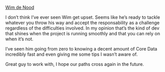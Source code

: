 [Wim de Nood](https://twitter.com/appsforallnl)

I don’t think I’ve ever seen Wim get upset. Seems like he’s ready to tackle whatever you throw his way and accept the responsability as a challenge regardless of the difficulties involved. In my opinion that’s the kind of dev that shines when the project is running smoothly and that you can rely on when it’s not.

I’ve seen him going from zero to knowing a decent amount of Core Data incredibly fast and even giving me some tips I wasn’t aware of.

Great guy to work with, I hope our paths cross again in the future.
